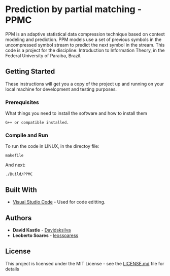 # Prediction by partial matching - PPMC

PPM is an adaptive statistical data compression technique based on context 
modeling and prediction. PPM models use a set of previous symbols in the 
uncompressed symbol stream to predict the next symbol in the stream.
This code is a project for the discipline: Introduction to Information Theory, in the 
Federal University of Paraiba, Brazil.


## Getting Started

These instructions will get you a copy of the project up and running on your local machine for development and testing purposes.

### Prerequisites

What things you need to install the software and how to install them

```
G++ or compatible installed.
```

### Compile and Run

To run the code in LINUX, in the directoy file:

```
makefile
```

And next:

```
./Build/PPMC
```

## Built With

* [Visual Studio Code](https://code.visualstudio.com/) - Used for code editting.

## Authors

* **David Kastle** - [Davidsksilva](https://github.com/Davidsksilva)
* **Leoberto Soares** - [leossoaress](https://github.com/leossoaress)

## License

This project is licensed under the MIT License - see the [LICENSE.md](LICENSE.md) file for details